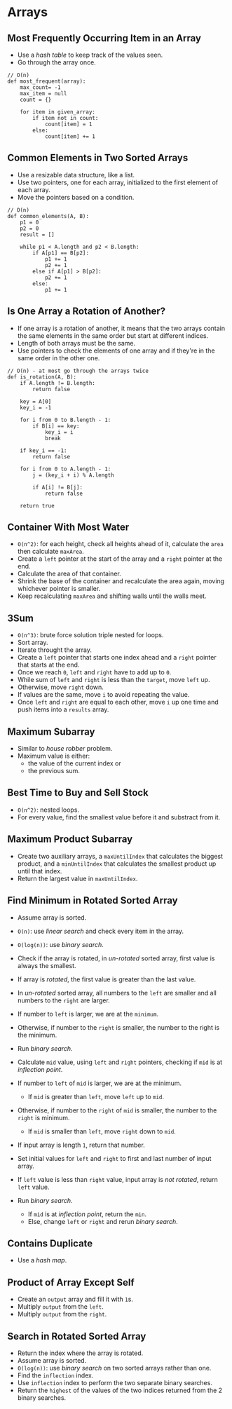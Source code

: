 # Arrays

## Most Frequently Occurring Item in an Array

- Use a _hash table_ to keep track of the values seen.
- Go through the array once.

```
// O(n)
def most_frequent(array):
    max_count= -1
    max_item = null
    count = {}

    for item in given_array:
        if item not in count:
            count[item] = 1
        else:
            count[item] += 1
```

## Common Elements in Two Sorted Arrays

- Use a resizable data structure, like a list.
- Use two pointers, one for each array, initialized to the first element of each array.
- Move the pointers based on a condition.

```
// O(n)
def common_elements(A, B):
    p1 = 0
    p2 = 0
    result = []

    while p1 < A.length and p2 < B.length:
        if A[p1] == B[p2]:
            p1 += 1
            p2 += 1
        else if A[p1] > B[p2]:
            p2 += 1
        else:
            p1 += 1
```

## Is One Array a Rotation of Another?

- If one array is a rotation of another, it means that the two arrays contain the same elements in
  the same order but start at different indices.
- Length of both arrays must be the same.
- Use pointers to check the elements of one array and if they're in the same order in the other one.

```
// O(n) - at most go through the arrays twice
def is_rotation(A, B):
    if A.length != B.length:
        return false

    key = A[0]
    key_i = -1

    for i from 0 to B.length - 1:
        if B[i] == key:
            key_i = i
            break

    if key_i == -1:
        return false

    for i from 0 to A.length - 1:
        j = (key_i + i) % A.length

        if A[i] != B[j]:
            return false

    return true
```

## Container With Most Water

- `O(n^2)`: for each height, check all heights ahead of it, calculate the `area` then calculate
  `maxArea`.
- Create a `left` pointer at the start of the array and a `right` pointer at the end.
- Calculate the area of that container.
- Shrink the base of the container and recalculate the area again, moving whichever pointer is
  smaller.
- Keep recalculating `maxArea` and shifting walls until the walls meet.

## 3Sum

- `O(n^3)`: brute force solution triple nested for loops.
- Sort array.
- Iterate throught the array.
- Create a `left` pointer that starts one index ahead and a `right` pointer that starts at the end.
- Once we reach `0`, `left` and `right` have to add up to `0`.
- While sum of `left` and `right` is less than the `target`, move `left` up.
- Otherwise, move `right` down.
- If values are the same, move `i` to avoid repeating the value.
- Once `left` and `right` are equal to each other, move `i` up one time and push items into a
  `results` array.

## Maximum Subarray

- Similar to _house robber_ problem.
- Maximum value is either:
  - the value of the current index or
  - the previous sum.

## Best Time to Buy and Sell Stock

- `O(n^2)`: nested loops.
- For every value, find the smallest value before it and substract from it.

## Maximum Product Subarray

- Create two auxiliary arrays, a `maxUntilIndex` that calculates the biggest product, and a
  `minUntilIndex` that calculates the smallest product up until that index.
- Return the largest value in `maxUntilIndex`.

## Find Minimum in Rotated Sorted Array

- Assume array is sorted.
- `O(n)`: use _linear search_ and check every item in the array.
- `O(log(n))`: use _binary search_.
- Check if the array is rotated, in _un-rotated_ sorted array, first value is always the smallest.
- If array is _rotated_, the first value is greater than the last value.
- In _un-rotated_ sorted array, all numbers to the `left` are smaller and all numbers to the `right`
  are larger.
- If number to `left` is larger, we are at the `minimum`.
- Otherwise, if number to the `right` is smaller, the number to the right is the minimum.
- Run _binary search_.
- Calculate `mid` value, using `left` and `right` pointers, checking if `mid` is at _inflection
  point_.
- If number to `left` of `mid` is larger, we are at the minimum.
  - If `mid` is greater than `left`, move `left` up to `mid`.
- Otherwise, if number to the `right` of `mid` is smaller, the number to the `right` is minimum.

  - If `mid` is smaller than `left`, move `right` down to `mid`.

- If input array is length `1`, return that number.
- Set initial values for `left` and `right` to first and last number of input array.
- If `left` value is less than `right` value, input array is _not rotated_, return `left` value.
- Run _binary search_.
  - If `mid` is at _inflection point_, return the `min`.
  - Else, change `left` or `right` and rerun _binary search_.

## Contains Duplicate

- Use a _hash map_.

## Product of Array Except Self

- Create an `output` array and fill it with `1`s.
- Multiply `output` from the `left`.
- Multiply `output` from the `right`.

## Search in Rotated Sorted Array

- Return the index where the array is rotated.
- Assume array is sorted.
- `O(log(n))`: use _binary search_ on two sorted arrays rather than one.
- Find the `inflection` index.
- Use `inflection` index to perform the two separate binary searches.
- Return the `highest` of the values of the two indices returned from the 2 binary searches.
